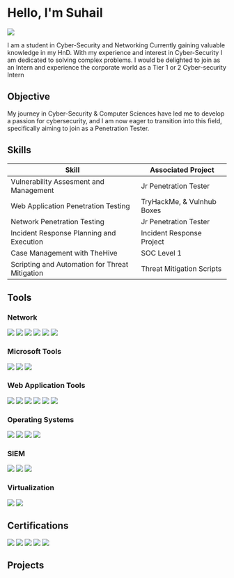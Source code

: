 # Hello, I'm Suhail
<a href="https://linkedin.com/in/suhail-sabry-12435a223/"><img src="https://img.shields.io/badge/-LinkedIn-0072b1?&style=for-the-badge&logo=linkedin&logoColor=white" /></a>

I am a student in Cyber-Security and Networking Currently gaining valuable knowledge in my HnD. With my experience and interest in Cyber-Security I am dedicated to solving complex problems. I would be delighted to join as an Intern and experience the corporate world as a Tier 1 or 2 Cyber-security Intern

## Objective

My journey in Cyber-Security & Computer Sciences have led me to develop a passion for cybersecurity, and I am now eager to transition into this field, specifically aiming to join as a Penetration Tester.

## Skills

| Skill                                         | Associated Project         |
|-----------------------------------------------|----------------------------|
| Vulnerability Assesment and Management         | Jr Penetration Tester 
| Web Application Penetration Testing           | TryHackMe, & Vulnhub Boxes
| Network Penetration Testing                   | Jr Penetration Tester
| Incident Response Planning and Execution      | Incident Response Project
| Case Management with TheHive                  | SOC Level 1
| Scripting and Automation for Threat Mitigation | Threat Mitigation Scripts

## Tools

### Network
<div>
    <img src="https://img.shields.io/badge/-Wireshark-1679A7?&style=for-the-badge&logo=Wireshark&logoColor=white" />
    <img src="https://img.shields.io/badge/-Metasploit-157EC3?&style=for-the-badge&logo=metasploit&logoColor=white" />
    <img src="https://img.shields.io/badge/-OpenSSL-721817?&style=for-the-badge&logo=openssl&logoColor=white" />
    <img src="https://img.shields.io/badge/-Tcpdump-1E1E1E?&style=for-the-badge&logo=tcpdump&logoColor=white" />
    <img src="https://img.shields.io/badge/-Nmap-4682B4?&style=for-the-badge&logo=nmap&logoColor=white" />
    <img src="https://img.shields.io/badge/-OpenVAS-42A62A?&style=for-the-badge&logo=openvas&logoColor=white" />
    
</div>

### Microsoft Tools
<div>
    <img src="https://img.shields.io/badge/-Microsoft_Defender_for_Endpoint-00A4EF?&style=for-the-badge&logo=Microsoft&logoColor=white" />
    <img src="https://img.shields.io/badge/-Windows_Server-0078D6?style=for-the-badge&logo=Windows&logoColor=white" />
    <img src="https://img.shields.io/badge/-Hyper--V-0078D7?style=for-the-badge&logo=Hyper-V&logoColor=white" />
</div>

### Web Application Tools
<div>
    <img src="https://img.shields.io/badge/-Burp%20Suite-FF5722?&style=for-the-badge&logo=burp-suite&logoColor=white" />
    <img src="https://img.shields.io/badge/-OWASP%20ZAP-000000?&style=for-the-badge&logo=owasp&logoColor=white" />
    <img src="https://img.shields.io/badge/-SQLMap-1C1C1C?&style=for-the-badge&logo=sqlmap&logoColor=white" />
    <img src="https://img.shields.io/badge/-Metasploit-157EC3?&style=for-the-badge&logo=metasploit&logoColor=white" />
    <img src="https://img.shields.io/badge/-Nmap-4682B4?&style=for-the-badge&logo=nmap&logoColor=white" />
    <img src="https://img.shields.io/badge/-OpenSSL-721817?&style=for-the-badge&logo=openssl&logoColor=white" />

</div>

### Operating Systems
<div>
   <img src="https://img.shields.io/badge/-Kali_Linux-557C94?style=for-the-badge&logo=KaliLinux&logoColor=white" />
   <img src="https://img.shields.io/badge/-Ubuntu-E95420?style=for-the-badge&logo=Ubuntu&logoColor=white" />
   <img src="https://img.shields.io/badge/-CentOS-262577?style=for-the-badge&logo=CentOS&logoColor=white" />
   <img src="https://img.shields.io/badge/-Windows-0078D6?style=for-the-badge&logo=Windows&logoColor=white" />

</div>

### SIEM
<div>
    <img src="https://img.shields.io/badge/-Microsoft_Sentinel-0078D4?&style=for-the-badge&logo=Microsoft&logoColor=white" />
    <img src="https://img.shields.io/badge/-Splunk-000000?&style=for-the-badge&logo=Splunk&logoColor=white" />
    <img src="https://img.shields.io/badge/-Elastic-005571?&style=for-the-badge&logo=Elastic&logoColor=white" />
</div>

### Virtualization
<div>
  <img src="https://img.shields.io/badge/-VirtualBox-183A61?style=for-the-badge&logo=VirtualBox&logoColor=white" />
  <img src="https://img.shields.io/badge/-VMware-607078?style=for-the-badge&logo=VMware&logoColor=white" />
</div>

## Certifications
<div>
<img src="https://img.shields.io/badge/-Security%2B-FF0000?&style=for-the-badge&logo=CompTIA&logoColor=white" />
<img src="https://img.shields.io/badge/-Network%2B-007ACC?&style=for-the-badge&logo=CompTIA&logoColor=white" />
<img src="https://img.shields.io/badge/-A%2B-4D4D4D?&style=for-the-badge&logo=CompTIA&logoColor=white" />
<img src="https://img.shields.io/badge/-CCNA-1BA0D7?style=for-the-badge&logo=Cisco&logoColor=white" />
<img src="https://img.shields.io/badge/-MCSA-00A4EF?style=for-the-badge&logo=Microsoft&logoColor=white" />

</div>

## Projects


